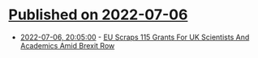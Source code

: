 # [Published on 2022-07-06](index.md)

* [2022-07-06, 20:05:00](https://science.slashdot.org/story/22/07/06/181247/eu-scraps-115-grants-for-uk-scientists-and-academics-amid-brexit-row?utm_source=rss1.0mainlinkanon&utm_medium=feed) - [EU Scraps 115 Grants For UK Scientists And Academics Amid Brexit Row](https://science.slashdot.org/story/22/07/06/181247/eu-scraps-115-grants-for-uk-scientists-and-academics-amid-brexit-row?utm_source=rss1.0mainlinkanon&utm_medium=feed)
